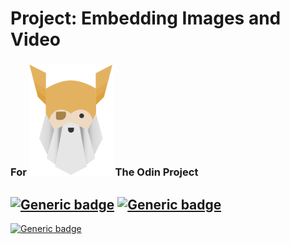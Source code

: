 # Project: Embedding Images and Video
### For  ![Alt text](./odin-logo.svg?raw=true "Title") The Odin Project
## [![Generic badge](https://img.shields.io/badge/With-HTML-BRIGHTGREEN.svg)](https://developer.mozilla.org/en-US/docs/Web/Guide/HTML/HTML5) [![Generic badge](https://img.shields.io/badge/With-CSS-BLUE.svg)](https://www.tutorialrepublic.com/css-tutorial/)

[![Generic badge](https://img.shields.io/badge/Live%20demo%20at-GitHub%20Pages-BLUEVIOLET.svg)](https://nijepa.github.io/embedding-images-and-video/)
